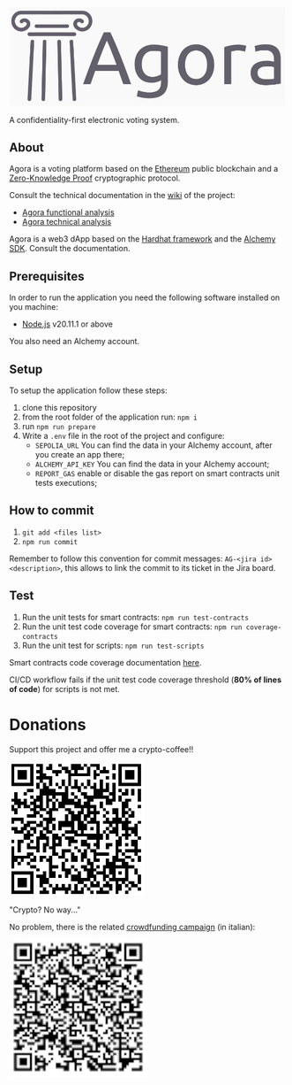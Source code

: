 <img src="docs/assets/logo.jpg" alt="Agora" width="500"/>

A confidentiality-first electronic voting system.

## About

Agora is a voting platform based on the [Ethereum](https://ethereum.org/en/) public blockchain and a [Zero-Knowledge Proof](https://zkp.science/) cryptographic protocol.

Consult the technical documentation in the [wiki](https://github.com/nova-collective/agora/wiki) of the project: 

* [Agora functional analysis](https://github.com/g3k0/agora/wiki/2.-Functional-analysis)
* [Agora technical analysis](https://github.com/g3k0/agora/wiki/3.-Technical-analysis)


Agora is a web3 dApp based on the [Hardhat framework](https://hardhat.org/) and the [Alchemy SDK](https://www.alchemy.com/). Consult the documentation.

## Prerequisites

In order to run the application you need the following software installed on you machine:

* [Node.js](https://nodejs.org/en) v20.11.1 or above

You also need an Alchemy account.

## Setup

To setup the application follow these steps:

1. clone this repository
2. from the root folder of the application run: `npm i`
3. run `npm run prepare`
4. Write a `.env` file in the root of the project and configure:
    * `SEPOLIA_URL` You can find the data in your Alchemy account, after you create an app there;
    * `ALCHEMY_API_KEY` You can find the data in your Alchemy account;
    * `REPORT_GAS` enable or disable the gas report on smart contracts unit tests executions;

## How to commit

1. `git add <files list>`
2. `npm run commit`

Remember to follow this convention for commit messages: `AG-<jira id> <description>`, this allows to link the commit to its ticket in the Jira board.

## Test

1. Run the unit tests for smart contracts: `npm run test-contracts`
2. Run the unit test code coverage for smart contracts: `npm run coverage-contracts`
3. Run the unit test for scripts: `npm run test-scripts`

Smart contracts code coverage documentation [here](https://www.npmjs.com/package/solidity-coverage).

CI/CD workflow fails if the unit test code coverage threshold (**80% of lines of code**) for scripts is not met. 

# Donations
Support this project and offer me a crypto-coffee!!

![wallet](docs/assets/wallet_address.png)

"Crypto? No way..."

No problem, there is the related [crowdfunding campaign](https://www.gofundme.com/f/agora-sistema-di-voto-basato-su-blockchain) (in italian):

![crowdfunding](docs/assets/qr_code_go_fund_me.png)


